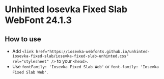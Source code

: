 # Unhinted Iosevka Fixed Slab WebFont 24.1.3

## How to use

- Add `<link href="https://iosevka-webfonts.github.io/unhinted-iosevka-fixed-slab/iosevka-fixed-slab-unhinted.css" rel="stylesheet" />` to your `<head>`.
- Use `fontFamily: 'Iosevka Fixed Slab Web'` or `font-family: 'Iosevka Fixed Slab Web'`.
